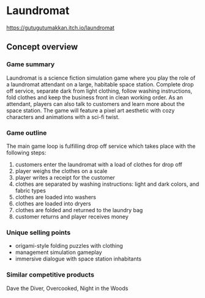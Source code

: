 # Laundromat

https://gutugutumakkan.itch.io/laundromat

## Concept overview

### Game summary
Laundromat is a science fiction simulation game where you play the role of a laundromat attendant on a large, habitable space station. Complete drop off service, separate dark from light clothing, follow washing instructions, fold clothes and keep the business front in clean working order. As an attendant, players can also talk to customers and learn more about the space station. The game will feature a pixel art aesthetic with cozy characters and animations with a sci-fi twist.

### Game outline
The main game loop is fulfilling drop off service which takes place with the following steps:
1. customers enter the laundromat with a load of clothes for drop off
2. player weighs the clothes on a scale
3. player writes a receipt for the customer
4. clothes are separated by washing instructions: light and dark colors, and fabric types
5. clothes are loaded into washers
6. clothes are loaded into dryers
7. clothes are folded and returned to the laundry bag
8. customer returns and player receives money

### Unique selling points
- origami-style folding puzzles with clothing
- management simulation gameplay
- immersive dialogue with space station inhabitants

### Similar competitive products
Dave the Diver, Overcooked, Night in the Woods
